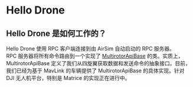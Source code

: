 # Hello Drone

## Hello Drone 是如何工作的？

Hello Drone 使用 RPC 客户端连接到由 AirSim 自动启动的 RPC 服务器。  
RPC 服务器将所有命令路由到一个实现了 [MultirotorApiBase](https://github.com/Microsoft/AirSim/tree/main/AirLib//include/vehicles/multirotor/api/MultirotorApiBase.hpp) 的类。实质上，MultirotorApiBase 定义了我们从四旋翼获取数据和发送命令的抽象接口。目前，我们已经为基于 MavLink 的车辆提供了 MultirotorApiBase 的具体实现。针对 DJI 无人机平台，特别是 Matrice 的实现正在进行中。